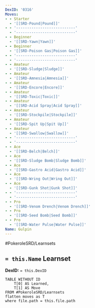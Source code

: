 ```yaml
---
DexID: '0316'
Moves:
- - Starter
  - '[[SRD-Pound|Pound]]'
- - '---------------------------'
  - '---------------------------'
- - Beginner
  - '[[SRD-Yawn|Yawn]]'
- - Beginner
  - '[[SRD-Poison Gas|Poison Gas]]'
- - '---------------------------'
  - '---------------------------'
- - Amateur
  - '[[SRD-Sludge|Sludge]]'
- - Amateur
  - '[[SRD-Amnesia|Amnesia]]'
- - Amateur
  - '[[SRD-Encore|Encore]]'
- - Amateur
  - '[[SRD-Toxic|Toxic]]'
- - Amateur
  - '[[SRD-Acid Spray|Acid Spray]]'
- - Amateur
  - '[[SRD-Stockpile|Stockpile]]'
- - Amateur
  - '[[SRD-Spit Up|Spit Up]]'
- - Amateur
  - '[[SRD-Swallow|Swallow]]'
- - '---------------------------'
  - '---------------------------'
- - Ace
  - '[[SRD-Belch|Belch]]'
- - Ace
  - '[[SRD-Sludge Bomb|Sludge Bomb]]'
- - Ace
  - '[[SRD-Gastro Acid|Gastro Acid]]'
- - Ace
  - '[[SRD-Wring Out|Wring Out]]'
- - Ace
  - '[[SRD-Gunk Shot|Gunk Shot]]'
- - '---------------------------'
  - '---------------------------'
- - Pro
  - '[[SRD-Venom Drench|Venom Drench]]'
- - Pro
  - '[[SRD-Seed Bomb|Seed Bomb]]'
- - Pro
  - '[[SRD-Water Pulse|Water Pulse]]'
Name: Gulpin
---
```


#PokeroleSRD/Learnsets

## `= this.Name` Learnset

**DexID:** `= this.DexID`

```dataview
TABLE WITHOUT ID
    T[0] AS Learned,
    T[1] AS Move
FROM #PokeroleSRD/Learnsets
flatten moves as T
where file.path = this.file.path
```
